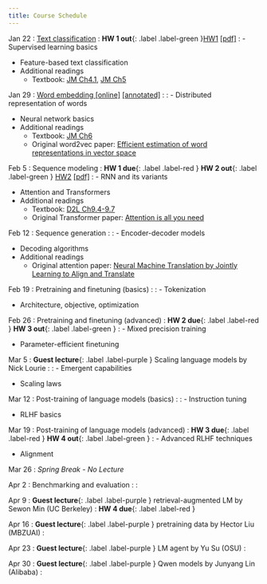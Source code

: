 ```yaml
---
title: Course Schedule
---
```


Jan 22
: [Text classification](https://nyu-cs2590.github.io/course-material/spring2025/lecture/lec01/main.pdf)
  : **HW 1 out**{: .label .label-green }[HW1](https://github.com/nyu-cs2590/course-material/blob/gh-pages/spring2025/assignment/hw1/hw1.zip?raw=true) [[pdf]](https://nyu-cs2590.github.io/course-material/spring2025/assignment/hw1/hw1.pdf)
: - Supervised learning basics
  - Feature-based text classification
  - Additional readings
    - Textbook: [JM Ch4.1](https://web.stanford.edu/~jurafsky/slp3/4.pdf), [JM Ch5](https://web.stanford.edu/~jurafsky/slp3/5.pdf)

Jan 29
: [Word embedding [online]](https://nyu-cs2590.github.io/course-material/spring2025/lecture/lec02/main.pdf) [[annotated]](https://nyu-cs2590.github.io/course-material/spring2025/lecture/lec02/main-annotated.pdf)
  : 
: - Distributed representation of words
  - Neural network basics
  - Additional readings
    - Textbook: [JM Ch6](https://web.stanford.edu/~jurafsky/slp3/6.pdf)
    - Original word2vec paper: [Efficient estimation of word representations in vector space](https://arxiv.org/pdf/1301.3781)

Feb 5
: Sequence modeling
  : **HW 1 due**{: .label .label-red }  **HW 2 out**{: .label .label-green } [HW2](https://github.com/nyu-cs2590/course-material/blob/gh-pages/spring2025/assignment/hw2/hw2.zip?raw=true) [[pdf]](https://nyu-cs2590.github.io/course-material/spring2025/assignment/hw2/hw2.pdf)
: - RNN and its variants
  - Attention and Transformers
  - Additional readings
    - Textbook: [D2L Ch9.4-9.7](https://d2l.ai/chapter_recurrent-neural-networks/index.html)
    - Original Transformer paper: [Attention is all you need](https://arxiv.org/pdf/1706.03762)

Feb 12
: Sequence generation
  : 
: - Encoder-decoder models
  - Decoding algorithms
  - Additional readings
    - Original attention paper: [Neural Machine Translation by Jointly Learning to Align and Translate](https://arxiv.org/pdf/1409.0473)

Feb 19
: Pretraining and finetuning (basics)
  : 
: - Tokenization
  - Architecture, objective, optimization

Feb 26
: Pretraining and finetuning (advanced)
  : **HW 2 due**{: .label .label-red }  **HW 3 out**{: .label .label-green }
: - Mixed precision training
  - Parameter-efficient finetuning

Mar 5
: **Guest lecture**{: .label .label-purple } Scaling language models by Nick Lourie
  : 
: - Emergent capabilities 
  - Scaling laws

Mar 12
: Post-training of language models (basics)
  : 
: - Instruction tuning
  - RLHF basics

Mar 19
: Post-training of language models (advanced)
  : **HW 3 due**{: .label .label-red }  **HW 4 out**{: .label .label-green }
: - Advanced RLHF techniques
  - Alignment

Mar 26
: *Spring Break - No Lecture*

Apr 2
: Benchmarking and evaluation
  : 
: 

Apr 9
: **Guest lecture**{: .label .label-purple } retrieval-augmented LM by Sewon Min (UC Berkeley)
  : **HW 4 due**{: .label .label-red }

Apr 16
: **Guest lecture**{: .label .label-purple } pretraining data by Hector Liu (MBZUAI)
  : 

Apr 23
: **Guest lecture**{: .label .label-purple } LM agent by Yu Su (OSU)
  : 

Apr 30
: **Guest lecture**{: .label .label-purple } Qwen models by Junyang Lin (Alibaba)
  : 
